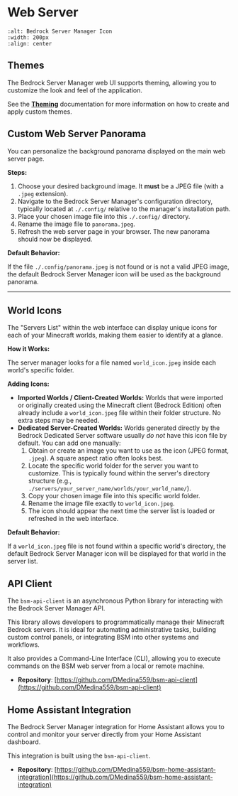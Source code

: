 # Web Server

```{image} https://raw.githubusercontent.com/dmedina559/bedrock-server-manager/main/src/bedrock_server_manager/web/static/image/icon/favicon.svg
:alt: Bedrock Server Manager Icon
:width: 200px
:align: center
```

## Themes
The Bedrock Server Manager web UI supports theming, allowing you to customize the look and feel of the application.

See the [**Theming**](../web/theming.md) documentation for more information on how to create and apply custom themes.

## Custom Web Server Panorama

You can personalize the background panorama displayed on the main web server page.

**Steps:**

1.  Choose your desired background image. It **must** be a JPEG file (with a `.jpeg` extension).
2.  Navigate to the Bedrock Server Manager's configuration directory, typically located at `./.config/` relative to the manager's installation path.
3.  Place your chosen image file into this `./.config/` directory.
4.  Rename the image file to `panorama.jpeg`.
5.  Refresh the web server page in your browser. The new panorama should now be displayed.

**Default Behavior:**

If the file `./.config/panorama.jpeg` is not found or is not a valid JPEG image, the default Bedrock Server Manager icon will be used as the background panorama.

---

## World Icons

The "Servers List" within the web interface can display unique icons for each of your Minecraft worlds, making them easier to identify at a glance.

**How it Works:**

The server manager looks for a file named `world_icon.jpeg` inside each world's specific folder.

**Adding Icons:**

*   **Imported Worlds / Client-Created Worlds:** Worlds that were imported or originally created using the Minecraft client (Bedrock Edition) often already include a `world_icon.jpeg` file within their folder structure. No extra steps may be needed.
*   **Dedicated Server-Created Worlds:** Worlds generated directly by the Bedrock Dedicated Server software usually *do not* have this icon file by default. You can add one manually:
    1.  Obtain or create an image you want to use as the icon (JPEG format, `.jpeg`). A square aspect ratio often looks best.
    2.  Locate the specific world folder for the server you want to customize. This is typically found within the server's directory structure (e.g., `./servers/your_server_name/worlds/your_world_name/`).
    3.  Copy your chosen image file into this specific world folder.
    4.  Rename the image file exactly to `world_icon.jpeg`.
    5.  The icon should appear the next time the server list is loaded or refreshed in the web interface.

**Default Behavior:**

If a `world_icon.jpeg` file is not found within a specific world's directory, the default Bedrock Server Manager icon will be displayed for that world in the server list.

## API Client

The `bsm-api-client` is an asynchronous Python library for interacting with the Bedrock Server Manager API.

This library allows developers to programmatically manage their Minecraft Bedrock servers. It is ideal for automating administrative tasks, building custom control panels, or integrating BSM into other systems and workflows.

It also provides a Command-Line Interface (CLI), allowing you to execute commands on the BSM web server from a local or remote machine.

- **Repository**: [https://github.com/DMedina559/bsm-api-client](https://github.com/DMedina559/bsm-api-client)

## Home Assistant Integration

The Bedrock Server Manager integration for Home Assistant allows you to control and monitor your server directly from your Home Assistant dashboard.

This integration is built using the `bsm-api-client`.

- **Repository**: [https://github.com/DMedina559/bsm-home-assistant-integration](https://github.com/DMedina559/bsm-home-assistant-integration)